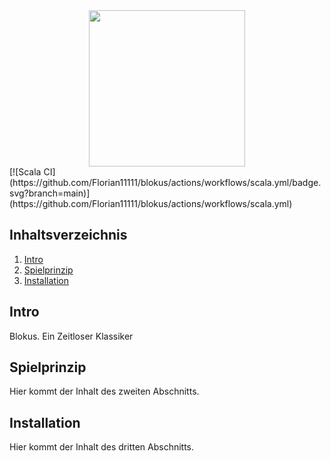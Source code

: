 <p align="center" style="margin:0; padding:0;">
  <h1 align="center" style="margin:0; padding:0;"><img src="https://static.wikia.nocookie.net/logopedia/images/a/a7/Blokus.png" align="center" width="250px"></img></h1>
[![Scala CI](https://github.com/Florian11111/blokus/actions/workflows/scala.yml/badge.svg?branch=main)](https://github.com/Florian11111/blokus/actions/workflows/scala.yml)
</p>

## Inhaltsverzeichnis

1. [Intro](#intro)
2. [Spielprinzip](#spielprinzip)
3. [Installation](#installation)

## Intro

Blokus. Ein Zeitloser Klassiker

## Spielprinzip

Hier kommt der Inhalt des zweiten Abschnitts.

## Installation

Hier kommt der Inhalt des dritten Abschnitts.
